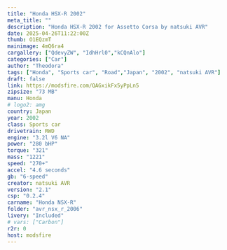 ```yaml
---
title: "Honda HSX-R 2002"
meta_title: ""
description: "Honda HSX-R 2002 for Assetto Corsa by natsuki AVR"
date: 2025-04-26T11:22:00Z
thumb: O1EQzmT
mainimage: 4mQ6ra4
cargallery: ["QdevyZW", "IdhHrl0","kCQnAlo"]
categories: ["Car"]
author: "Theodora"
tags: ["Honda", "Sports car", "Road","Japan", "2002", "natsuki AVR"]
draft: false
link: https://modsfire.com/QAGxikFx5yPpLn5
zipsize: "73 MB"
manu: Honda
# logo2: amg
country: Japan
year: 2002
class: Sports car
drivetrain: RWD
engine: "3.2l V6 NA"
power: "280 bHP"
torque: "321"
mass: "1221"
speed: "270+"
accel: "4.6 seconds"
gb: "6-speed"
creator: natsuki AVR
version: "2.1"
csp: "0.2.4"
carname: "Honda NSX-R"
folder: "avr_nsx_r_2006"
livery: "Included"
# vars: ["Carbon"]
r2r: 0
host: modsfire
---
```

